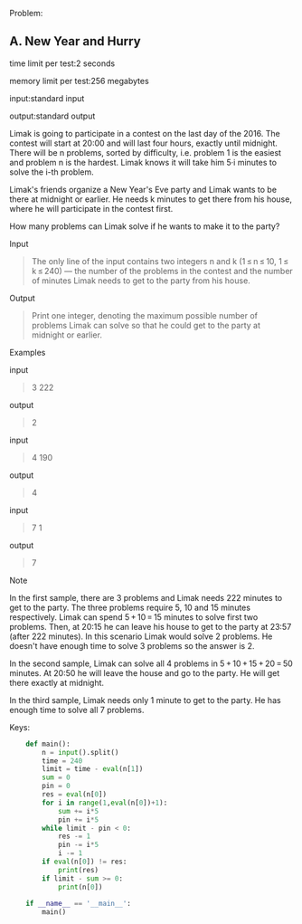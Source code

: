 Problem:

## A. New Year and Hurry

time limit per test:2 seconds

memory limit per test:256 megabytes

input:standard input

output:standard output

Limak is going to participate in a contest on the last day of the 2016. The contest will start at 20:00 and will last four hours, exactly until midnight. There will be n problems, sorted by difficulty, i.e. problem 1 is the easiest and problem n is the hardest. Limak knows it will take him 5·i minutes to solve the i-th problem.

Limak's friends organize a New Year's Eve party and Limak wants to be there at midnight or earlier. He needs k minutes to get there from his house, where he will participate in the contest first.

How many problems can Limak solve if he wants to make it to the party?

Input

> The only line of the input contains two integers n and k (1 ≤ n ≤ 10, 1 ≤ k ≤ 240) — the number of the problems in the contest and the number of minutes Limak needs to get to the party from his house.

Output

> Print one integer, denoting the maximum possible number of problems Limak can solve so that he could get to the party at midnight or earlier.

Examples

input

> 3 222

output

> 2

input

> 4 190

output

> 4

input

> 7 1

output

> 7

Note

In the first sample, there are 3 problems and Limak needs 222 minutes to get to the party. The three problems require 5, 10 and 15 minutes respectively. Limak can spend 5 + 10 = 15 minutes to solve first two problems. Then, at 20:15 he can leave his house to get to the party at 23:57 (after 222 minutes). In this scenario Limak would solve 2 problems. He doesn't have enough time to solve 3 problems so the answer is 2.

In the second sample, Limak can solve all 4 problems in 5 + 10 + 15 + 20 = 50 minutes. At 20:50 he will leave the house and go to the party. He will get there exactly at midnight.

In the third sample, Limak needs only 1 minute to get to the party. He has enough time to solve all 7 problems.

Keys:
```python
    def main():
        n = input().split()
        time = 240
        limit = time - eval(n[1])
        sum = 0
        pin = 0
        res = eval(n[0])
        for i in range(1,eval(n[0])+1):
            sum += i*5
            pin += i*5
        while limit - pin < 0:
            res -= 1
            pin -= i*5
            i -= 1
        if eval(n[0]) != res:
            print(res)
        if limit - sum >= 0:
            print(n[0])
    
    if __name__ == '__main__':
        main()
```
